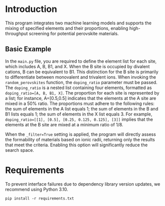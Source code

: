 # Introduction
This program integrates two machine learning models and supports the mixing of specified elements and their proportions, enabling high-throughput screening for potential perovskite materials.

## Basic Example
In the `main.py` file, you are required to define the element list for each site, which includes A, B, B1, and X. When the B site is occupied by divalent cations, B can be equivalent to B1. This distinction for the B site is primarily to differentiate between monovalent and trivalent ions.
When invoking the `random_perovskites` function, the `doping_ratio` parameter must be passed.
The `doping_ratio` is a nested list containing four elements, formatted as `doping_ratio=[A, B, B1, X]`. The proportion for each site is represented by a list; for instance, A=[0.5,0.5] indicates that the elements at the A site are mixed in a 50% ratio. The proportions must adhere to the following rules: the sum of elements in the A list equals 1; the sum of elements in the B and B1 lists equals 1; the sum of elements in the X list equals 3.
For example, `doping_ratio=[[1], [0.5], [0.25, 0.125, 0.125], [3]]` implies that the elements at the B site are mixed at a minimum ratio of 1/8.
  
When the `_filter=True` setting is applied, the program will directly assess the formability of materials based on ionic radii, returning only the results that meet the criteria. Enabling this option will significantly reduce the search space.

# Requirements
To prevent interface failures due to dependency library version updates, we recommend using Python 3.10.

`pip install -r requirements.txt`